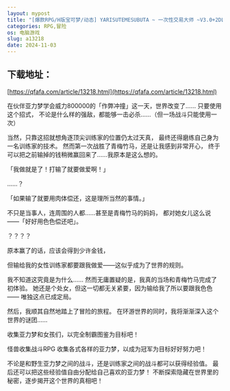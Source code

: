 ```yaml
---
layout: mypost
title: "[爆款RPG/H版宝可梦/动态] YARISUTEMESUBUTA ~ 一次性交易大师 ~V3.0+2DLC 官方中文[PC]"
categories: RPG,冒险
os: 电脑游戏
slug: a13218
date: 2024-11-03
---
```


## 下载地址：

[https://qfafa.com/article/13218.html](https://qfafa.com/article/13218.html)

在伙伴亚力梦学会威力800000的「作弊冲撞」这一天，世界改变了……
只要使用这个招式，
不论是什么样的强敌，都能够一击必杀……（但一场战斗只能使用一次）

当然，只靠这招就想角逐顶尖训练家的位置仍太过天真，
最终还得磨练自己身为一名训练家的技术。
然而第一次战胜了青梅竹马，还是让我感到非常开心，
终于可以把之前输掉的钱稍微赢回来了……我原本是这么想的。

「我做就是了！打输了就要做爱啊！」

……？

「如果输了就要用肉体偿还，这是理所当然的事情。」

不只是当事人，连周围的人都……甚至是青梅竹马的妈妈，
都对她女儿这么说——「好好用色色偿还吧」。

？？？？

原本赢了的话，应该会得到少许金钱，

但输给我的女性训练家都要跟我做爱——这似乎成为了世界的规则。

我不知道这究竟是为什么……
然而无庸置疑的是，我真的当场和青梅竹马完成了初体验。
她还是个处女，但这一切都无关紧要，因为输给我了所以要跟我色色——
唯独这点已成定局。

然后，我顺其自然地踏上了冒险的旅程。
在环游世界的同时，我将渐渐深入这个世界的谜团……

收集亚力梦和女孩们，以完全制霸图鉴为目标吧！

怪兽收集战斗RPG
收集各式各样的亚力梦，以成为冠军为目标好好努力吧！

不论是和野生亚力梦之间的战斗，还是训练家之间的战斗都可以获得经验值。
最后还可以把这些经验值自由分配给自己喜欢的亚力梦！
不断探索隐藏在世界里的秘密，逐步揭开这个世界的真相吧！